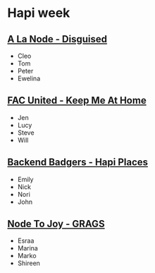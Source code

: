 # Hapi week

## [A La Node - Disguised](https://github.com/a-la-node/hapi-project)
- Cleo
- Tom
- Peter
- Ewelina

## [FAC United - Keep Me At Home](https://github.com/fac-u/take-me-away)
- Jen
- Lucy
- Steve
- Will

## [Backend Badgers - Hapi Places](https://github.com/FAC9/hapi-places)
- Emily
- Nick
- Nori
- John

## [Node To Joy - GRAGS](https://github.com/NodeGroup2/GRAGS/)
- Esraa
- Marina
- Marko
- Shireen
